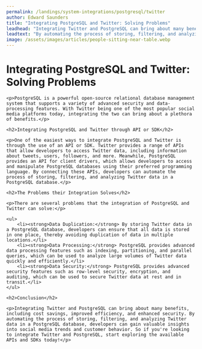 ```yaml
---
permalink: /landings/system-integrations/postgresql/twitter
author: Edward Saunders
title: "Integrating PostgreSQL and Twitter: Solving Problems"
leadhead: "Integrating Twitter and PostgreSQL can bring about many benefits, including cost savings, improved efficiency, and enhanced security"
leadtext: "By automating the process of storing, filtering, and analyzing Twitter data in a PostgreSQL database, developers can gain valuable insights into social media trends and customer behavior. So if you're looking to integrate Twitter and PostgreSQL, start exploring the available APIs and SDKs today!"
image: /assets/images/articles/people-sitting-near-table.webp
---
```

<div class="arttext">	<h1>Integrating PostgreSQL and Twitter: Solving Problems</h1>

	<p>PostgreSQL is a powerful open-source relational database management system that supports a variety of advanced security and data-processing features. With Twitter being one of the most popular social media platforms today, integrating the two can bring about a plethora of benefits.</p>

	<h2>Integrating PostgreSQL and Twitter through API or SDK</h2>

	<p>One of the easiest ways to integrate PostgreSQL and Twitter is through the use of an API or SDK. Twitter provides a range of APIs that allow developers to access Twitter data, including information about tweets, users, followers, and more. Meanwhile, PostgreSQL provides an API for client drivers, which allows developers to access and manipulate PostgreSQL databases using their preferred programming language. By connecting these APIs, developers can automate the process of storing, filtering, and analyzing Twitter data in a PostgreSQL database.</p>

	<h2>The Problems their Integration Solves</h2>

	<p>There are several problems that the integration of PostgreSQL and Twitter can solve:</p>

	<ul>
		<li><strong>Data Duplication:</strong> By storing Twitter data in a PostgreSQL database, developers can ensure that all data is stored in one place, thereby avoiding duplication of data in multiple locations.</li>
		<li><strong>Data Processing:</strong> PostgreSQL provides advanced data processing features such as indexing, partitioning, and parallel queries, which can be used to analyze large volumes of Twitter data quickly and efficiently.</li>
		<li><strong>Data Security:</strong> PostgreSQL provides advanced security features such as row-level security, encryption, and auditing, which can be used to secure Twitter data at rest and in transit.</li>
	</ul>

	<h2>Conclusion</h2>

	<p>Integrating Twitter and PostgreSQL can bring about many benefits, including cost savings, improved efficiency, and enhanced security. By automating the process of storing, filtering, and analyzing Twitter data in a PostgreSQL database, developers can gain valuable insights into social media trends and customer behavior. So if you're looking to integrate Twitter and PostgreSQL, start exploring the available APIs and SDKs today!</p>
</div>